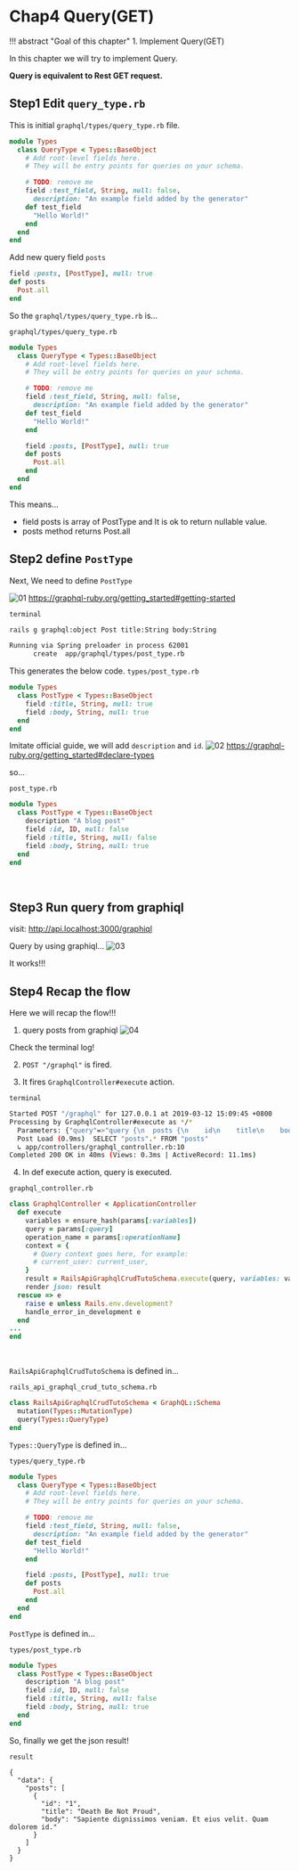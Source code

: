 # Chap4 Query(GET)

!!! abstract "Goal of this chapter"
    1. Implement Query(GET)

In this chapter we will try to implement Query.

**Query is equivalent to Rest GET request.**

## Step1 Edit `query_type.rb`

This is initial `graphql/types/query_type.rb` file.
```ruby
module Types
  class QueryType < Types::BaseObject
    # Add root-level fields here.
    # They will be entry points for queries on your schema.

    # TODO: remove me
    field :test_field, String, null: false,
      description: "An example field added by the generator"
    def test_field
      "Hello World!"
    end
  end
end
```

Add new query field `posts`
```ruby
field :posts, [PostType], null: true
def posts
  Post.all
end
```

So the `graphql/types/query_type.rb` is...

`graphql/types/query_type.rb`
```ruby
module Types
  class QueryType < Types::BaseObject
    # Add root-level fields here.
    # They will be entry points for queries on your schema.

    # TODO: remove me
    field :test_field, String, null: false,
      description: "An example field added by the generator"
    def test_field
      "Hello World!"
    end

    field :posts, [PostType], null: true
    def posts
      Post.all
    end
  end
end
```

This means...

- field posts is array of PostType and It is ok to return nullable value.
- posts method returns Post.all

## Step2 define `PostType`

Next, We need to define `PostType`


![01](./docs/img/04-query-get/01.png)
https://graphql-ruby.org/getting_started#getting-started

`terminal`
```bash
rails g graphql:object Post title:String body:String

Running via Spring preloader in process 62001
      create  app/graphql/types/post_type.rb
```

This generates the below code.
`types/post_type.rb`
```ruby
module Types
  class PostType < Types::BaseObject
    field :title, String, null: true
    field :body, String, null: true
  end
end
```

Imitate official guide, we will add `description` and `id`.
![02](./docs/img/04-query-get/02.png)
https://graphql-ruby.org/getting_started#declare-types

so...

`post_type.rb`
```ruby
module Types
  class PostType < Types::BaseObject
    description "A blog post"
    field :id, ID, null: false
    field :title, String, null: false
    field :body, String, null: true
  end
end
```
​
## Step3 Run query from graphiql

visit: http://api.localhost:3000/graphiql​

Query by using graphiql...
![03](./docs/img/04-query-get/03.png)

It works!!!


## Step4 Recap the flow
Here we will recap the flow!!!

1. query posts from graphiql 
![04](./docs/img/04-query-get/04.png)
​

Check the terminal log!

2. `POST "/graphql"` is fired.

3. It fires `GraphqlController#execute` action.

`terminal`
```bash
Started POST "/graphql" for 127.0.0.1 at 2019-03-12 15:09:45 +0800
Processing by GraphqlController#execute as */*
  Parameters: {"query"=>"query {\n  posts {\n    id\n    title\n    body\n  }\n}", "variables"=>nil, "subdomain"=>"api", "graphql"=>{"query"=>"query {\n  posts {\n    id\n    title\n    body\n  }\n}", "variables"=>nil}}
  Post Load (0.9ms)  SELECT "posts".* FROM "posts"
  ↳ app/controllers/graphql_controller.rb:10
Completed 200 OK in 40ms (Views: 0.3ms | ActiveRecord: 11.1ms)
```

4. In def execute action, query is executed.

`graphql_controller.rb`
```ruby
class GraphqlController < ApplicationController
  def execute
    variables = ensure_hash(params[:variables])
    query = params[:query]
    operation_name = params[:operationName]
    context = {
      # Query context goes here, for example:
      # current_user: current_user,
    }
    result = RailsApiGraphqlCrudTutoSchema.execute(query, variables: variables, context: context, operation_name: operation_name)
    render json: result
  rescue => e
    raise e unless Rails.env.development?
    handle_error_in_development e
  end
...
end
```
​

`RailsApiGraphqlCrudTutoSchema` is defined in...

`rails_api_graphql_crud_tuto_schema.rb`
```ruby
class RailsApiGraphqlCrudTutoSchema < GraphQL::Schema
  mutation(Types::MutationType)
  query(Types::QueryType)
end
```

`Types::QueryType` is defined in...

`types/query_type.rb`
```ruby
module Types
  class QueryType < Types::BaseObject
    # Add root-level fields here.
    # They will be entry points for queries on your schema.

    # TODO: remove me
    field :test_field, String, null: false,
      description: "An example field added by the generator"
    def test_field
      "Hello World!"
    end

    field :posts, [PostType], null: true
    def posts
      Post.all
    end
  end
end
```

`PostType` is defined in...

`types/post_type.rb`
```ruby
module Types
  class PostType < Types::BaseObject
    description "A blog post"
    field :id, ID, null: false
    field :title, String, null: false
    field :body, String, null: true
  end
end
```

So, finally we get the json result!

`result`
```
{
  "data": {
    "posts": [
      {
        "id": "1",
        "title": "Death Be Not Proud",
        "body": "Sapiente dignissimos veniam. Et eius velit. Quam dolorem id."
      }
    ]
  }
}
```
​

